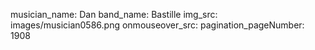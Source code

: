 musician_name: Dan
band_name: Bastille
img_src: images/musician0586.png
onmouseover_src: 
pagination_pageNumber: 1908